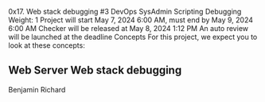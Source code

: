 0x17. Web stack debugging #3
DevOps
SysAdmin
Scripting
Debugging
 Weight: 1
 Project will start May 7, 2024 6:00 AM, must end by May 9, 2024 6:00 AM
 Checker will be released at May 8, 2024 1:12 PM
 An auto review will be launched at the deadline
Concepts
For this project, we expect you to look at these concepts:

Web Server
Web stack debugging
--------------------------------------------------------
Benjamin Richard
